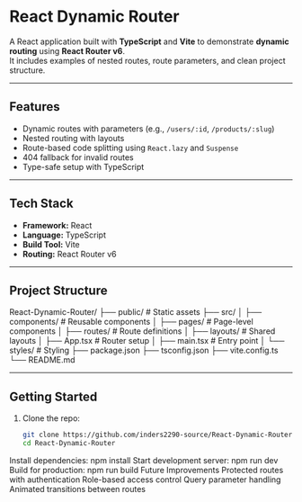 # React Dynamic Router

A React application built with **TypeScript** and **Vite** to demonstrate **dynamic routing** using **React Router v6**.  
It includes examples of nested routes, route parameters, and clean project structure.

---

## Features

- Dynamic routes with parameters (e.g., `/users/:id`, `/products/:slug`)  
- Nested routing with layouts  
- Route-based code splitting using `React.lazy` and `Suspense`  
- 404 fallback for invalid routes  
- Type-safe setup with TypeScript  

---

## Tech Stack

- **Framework:** React  
- **Language:** TypeScript  
- **Build Tool:** Vite  
- **Routing:** React Router v6  

---

## Project Structure

React-Dynamic-Router/
├── public/ # Static assets
├── src/
│ ├── components/ # Reusable components
│ ├── pages/ # Page-level components
│ ├── routes/ # Route definitions
│ ├── layouts/ # Shared layouts
│ ├── App.tsx # Router setup
│ ├── main.tsx # Entry point
│ └── styles/ # Styling
├── package.json
├── tsconfig.json
├── vite.config.ts
└── README.md

---

## Getting Started

1. Clone the repo:
   ```bash
   git clone https://github.com/inders2290-source/React-Dynamic-Router.git
   cd React-Dynamic-Router
Install dependencies:
npm install
Start development server:
npm run dev
Build for production:
npm run build
Future Improvements
Protected routes with authentication
Role-based access control
Query parameter handling
Animated transitions between routes
